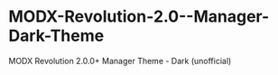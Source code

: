 MODX-Revolution-2.0--Manager-Dark-Theme
=======================================

MODX Revolution 2.0.0+ Manager Theme - Dark (unofficial)
